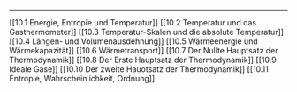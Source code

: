 ***

[[10.1 Energie, Entropie und Temperatur]]
[[10.2 Temperatur und das Gasthermometer]]
[[10.3 Temperatur-Skalen und die absolute Temperatur]]
[[10.4 Längen- und Volumenausdehnung]]
[[10.5 Wärmeenergie und Wärmekapazität]]
[[10.6 Wärmetransport]]
[[10.7 Der Nullte Hauptsatz der Thermodynamik]]
[[10.8 Der Erste Hauptsatz der Thermodynamik]]
[[10.9 Ideale Gase]]
[[10.10 Der zweite Hauotsatz der Thermodynamik]]
[[10.11 Entropie, Wahrscheinlichkeit, Ordnung]]
